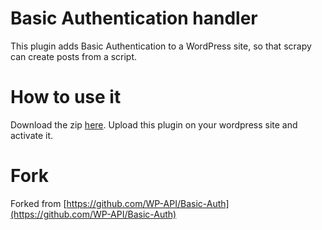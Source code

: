 # Basic Authentication handler
This plugin adds Basic Authentication to a WordPress site, so that scrapy can create posts from a script.

# How to use it
Download the zip [here](https://github.com/TherenceFrn/Basic-Auth/archive/refs/heads/master.zip).
Upload this plugin on your wordpress site and activate it.

# Fork
Forked from [https://github.com/WP-API/Basic-Auth](https://github.com/WP-API/Basic-Auth)